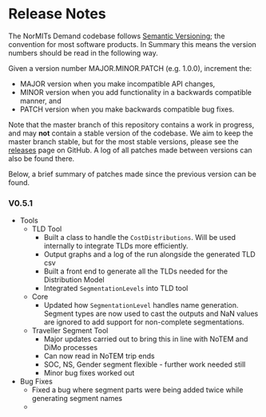 # Release Notes

The NorMITs Demand codebase follows [Semantic Versioning](https://semver.org/); the convention
for most software products. In Summary this means the version numbers should be read in the
following way.

Given a version number MAJOR.MINOR.PATCH (e.g. 1.0.0), increment the:

- MAJOR version when you make incompatible API changes,
- MINOR version when you add functionality in a backwards compatible manner, and
- PATCH version when you make backwards compatible bug fixes.

Note that the master branch of this repository contains a work in progress, and  may **not**
contain a stable version of the codebase. We aim to keep the master branch stable, but for the
most stable versions, please see the
[releases](https://github.com/Transport-for-the-North/NorMITs-Demand/releases)
page on GitHub. A log of all patches made between versions can also be found
there.

Below, a brief summary of patches made since the previous version can be found.

### V0.5.1
- Tools
  - TLD Tool
    - Built a class to handle the `CostDistributions`. Will be used internally to integrate 
      TLDs more efficiently.
    - Output graphs and a log of the run alongside the generated TLD csv
    - Built a front end to generate all the TLDs needed for the Distribution Model
    - Integrated `SegmentationLevels` into TLD tool
  - Core
    - Updated how `SegmentationLevel` handles name generation. Segment types are now used
      to cast the outputs and NaN values are ignored to add support for 
      non-complete segmentations.
  - Traveller Segment Tool
    - Major updates carried out to bring this in line with NoTEM and DiMo
      processes
    - Can now read in NoTEM trip ends
    - SOC, NS, Gender segment flexible - further work needed still
    - Minor bug fixes worked out
- Bug Fixes
  - Fixed a bug where segment parts were being added twice while generating segment names
  - 
